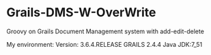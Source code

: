 # Grails-DMS-W-OverWrite
Groovy on Grails Document Management system with add-edit-delete

My environment:
Version: 3.6.4.RELEASE
GRAILS 2.4.4
Java JDK:7_51

